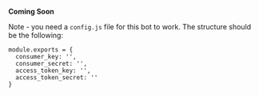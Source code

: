 **Coming Soon**


Note - you need a `config.js` file for this bot to work. The structure should be the following:

```
module.exports = {
  consumer_key: '',
  consumer_secret: '',
  access_token_key: '',
  access_token_secret: ''
}
```
